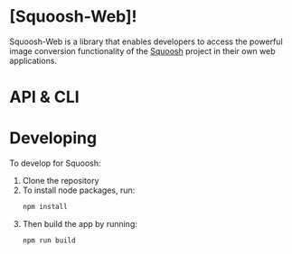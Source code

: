# [Squoosh-Web]!

Squoosh-Web is a library that enables developers to access the powerful image conversion functionality of the [Squoosh](https://github.com/GoogleChromeLabs/squoosh) project in their own web applications.

# API & CLI

# Developing

To develop for Squoosh:

1. Clone the repository
1. To install node packages, run:
   ```sh
   npm install
   ```
1. Then build the app by running:
   ```sh
   npm run build
   ```
